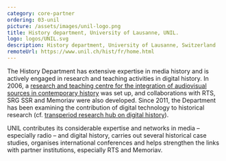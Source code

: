 ```yaml
---
category: core-partner
ordering: 03-unil
picture: /assets/images/unil-logo.png
title: History department, University of Lausanne, UNIL.
logo: logos/UNIL.svg
description: History department, University of Lausanne, Switzerland
remoteUrl: https://www.unil.ch/hist/fr/home.html
---
```


The History Department has extensive expertise in media history and is actively engaged in research and teaching activities in digital history. In 2006, a [research and teaching centre for the integration of audiovisual sources in contemporary history](https://www.unil.ch/hist/hac) was set up, and collaborations with RTS, SRG SSR and Memoriav were also developed. Since 2011, the Department has been examining the contribution of digital technology to historical research (cf. [transperiod research hub on digital history](https://www.unil.ch/hist/hn)).

UNIL contributes its considerable expertise and networks in media – especially radio – and digital history, carries out several historical case studies, organises international conferences and helps strengthen the links with partner institutions, especially RTS and Memoriav.
